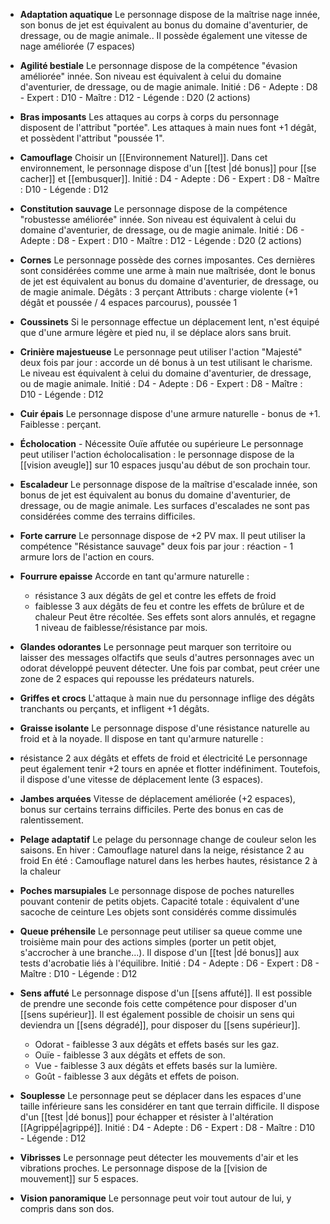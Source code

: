 - **Adaptation aquatique**
  Le personnage dispose de la maîtrise nage innée, son bonus de jet est équivalent au bonus du domaine d'aventurier, de dressage, ou de magie animale.. Il possède également une vitesse de nage améliorée (7 espaces)

- **Agilité bestiale**
  Le personnage dispose de la compétence "évasion améliorée" innée. Son niveau est équivalent à celui du domaine d'aventurier, de dressage, ou de magie animale.
  Initié : D6 - Adepte : D8 - Expert : D10 - Maître : D12 - Légende : D20 (2 actions)

- **Bras imposants**
  Les attaques au corps à corps du personnage disposent de l'attribut "portée".
  Les attaques à main nues font +1 dégât, et possèdent l'attribut "poussée 1".

- **Camouflage**
  Choisir un [[Environnement Naturel]].
  Dans cet environnement, le personnage dispose d'un [[test |dé bonus]] pour [[se cacher]] et [[embusquer]].
  Initié : D4 - Adepte : D6 - Expert : D8 - Maître : D10 - Légende : D12

- **Constitution sauvage**
  Le personnage dispose de la compétence "robustesse améliorée" innée. Son niveau est équivalent à celui du domaine d'aventurier, de dressage, ou de magie animale.
  Initié : D6 - Adepte : D8 - Expert : D10 - Maître : D12 - Légende : D20 (2 actions)

- **Cornes**
  Le personnage possède des cornes imposantes. Ces dernières sont considérées comme une arme à main nue maîtrisée, dont le bonus de jet est équivalent au bonus du domaine d'aventurier, de dressage, ou de magie animale.
  Dégâts : 3 perçant
  Attributs : charge violente (+1 dégât et poussée / 4 espaces parcourus), poussée 1

- **Coussinets**
  Si le personnage effectue un déplacement lent, n'est équipé que d'une armure légère et pied nu, il se déplace alors sans bruit.

- **Crinière majestueuse**
  Le personnage peut utiliser l'action "Majesté" deux fois par jour : accorde un dé bonus à un test utilisant le charisme. Le niveau est équivalent à celui du domaine d'aventurier, de dressage, ou de magie animale.
  Initié : D4 - Adepte : D6 - Expert : D8 - Maître : D10 - Légende : D12

- **Cuir épais**
  Le personnage dispose d'une armure naturelle - bonus de +1.
  Faiblesse : perçant.

- **Écholocation** - Nécessite Ouïe affutée ou supérieure
  Le personnage peut utiliser l'action écholocalisation : le personnage dispose de la [[vision aveugle]] sur 10 espaces jusqu'au début de son prochain tour.

- **Escaladeur**
  Le personnage dispose de la maîtrise d'escalade innée, son bonus de jet est équivalent au bonus du domaine d'aventurier, de dressage, ou de magie animale. Les surfaces d'escalades ne sont pas considérées comme des terrains difficiles.

- **Forte carrure**
  Le personnage dispose de +2 PV max.
  Il peut utiliser la compétence "Résistance sauvage" deux fois par jour : réaction - 1 armure lors de l'action en cours.

- **Fourrure epaisse**
  Accorde en tant qu'armure naturelle :

  - résistance 3 aux dégâts de gel et contre les effets de froid
  - faiblesse 3 aux dégâts de feu et contre les effets de brûlure et de chaleur
    Peut être récoltée. Ses effets sont alors annulés, et regagne 1 niveau de faiblesse/résistance par mois.

- **Glandes odorantes**
  Le personnage peut marquer son territoire ou laisser des messages olfactifs que seuls d'autres personnages avec un odorat développé peuvent détecter.
  Une fois par combat, peut créer une zone de 2 espaces qui repousse les prédateurs naturels.

- **Griffes et crocs**
  L'attaque à main nue du personnage inflige des dégâts tranchants ou perçants, et infligent +1 dégâts.

- **Graisse isolante**
  Le personnage dispose d'une résistance naturelle au froid et à la noyade.
  Il dispose en tant qu'armure naturelle :
- résistance 2 aux dégâts et effets de froid et électricité
  Le personnage peut également tenir +2 tours en apnée et flotter indéfiniment.
  Toutefois, il dispose d'une vitesse de déplacement lente (3 espaces).

- **Jambes arquées**
  Vitesse de déplacement améliorée (+2 espaces), bonus sur certains terrains difficiles.
  Perte des bonus en cas de ralentissement.

- **Pelage adaptatif**
  Le pelage du personnage change de couleur selon les saisons.
  En hiver : Camouflage naturel dans la neige, résistance 2 au froid
  En été : Camouflage naturel dans les herbes hautes, résistance 2 à la chaleur

- **Poches marsupiales**
  Le personnage dispose de poches naturelles pouvant contenir de petits objets.
  Capacité totale : équivalent d'une sacoche de ceinture
  Les objets sont considérés comme dissimulés

- **Queue préhensile**
  Le personnage peut utiliser sa queue comme une troisième main pour des actions simples (porter un petit objet, s'accrocher à une branche...).
  Il dispose d'un [[test |dé bonus]] aux tests d'acrobatie liés à l'équilibre.
  Initié : D4 - Adepte : D6 - Expert : D8 - Maître : D10 - Légende : D12

- **Sens affuté**
  Le personnage dispose d'un [[sens affuté]].
  Il est possible de prendre une seconde fois cette compétence pour disposer d'un [[sens supérieur]].
  Il est également possible de choisir un sens qui deviendra un [[sens dégradé]], pour disposer du [[sens supérieur]].

  - Odorat - faiblesse 3 aux dégâts et effets basés sur les gaz.
  - Ouïe - faiblesse 3 aux dégâts et effets de son.
  - Vue - faiblesse 3 aux dégâts et effets basés sur la lumière.
  - Goût - faiblesse 3 aux dégâts et effets de poison.

- **Souplesse**
  Le personnage peut se déplacer dans les espaces d'une taille inférieure sans les considérer en tant que terrain difficile.
  Il dispose d'un [[test |dé bonus]] pour échapper et résister à l'altération [[Agrippé|agrippé]].
  Initié : D4 - Adepte : D6 - Expert : D8 - Maître : D10 - Légende : D12

- **Vibrisses**
  Le personnage peut détecter les mouvements d'air et les vibrations proches.
  Le personnage dispose de la [[vision de mouvement]] sur 5 espaces.

- **Vision panoramique**
  Le personnage peut voir tout autour de lui, y compris dans son dos.
